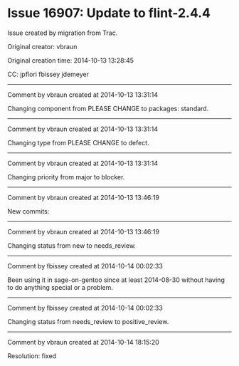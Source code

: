 # Issue 16907: Update to flint-2.4.4

Issue created by migration from Trac.

Original creator: vbraun

Original creation time: 2014-10-13 13:28:45

CC:  jpflori fbissey jdemeyer




---

Comment by vbraun created at 2014-10-13 13:31:14

Changing component from PLEASE CHANGE to packages: standard.


---

Comment by vbraun created at 2014-10-13 13:31:14

Changing type from PLEASE CHANGE to defect.


---

Comment by vbraun created at 2014-10-13 13:31:14

Changing priority from major to blocker.


---

Comment by vbraun created at 2014-10-13 13:46:19

New commits:


---

Comment by vbraun created at 2014-10-13 13:46:19

Changing status from new to needs_review.


---

Comment by fbissey created at 2014-10-14 00:02:33

Been using it in sage-on-gentoo since at least 2014-08-30 without having to do anything special or a problem.


---

Comment by fbissey created at 2014-10-14 00:02:33

Changing status from needs_review to positive_review.


---

Comment by vbraun created at 2014-10-14 18:15:20

Resolution: fixed
